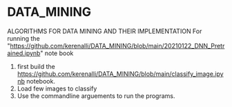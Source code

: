 # DATA_MINING
ALGORITHMS FOR DATA MINING AND THEIR IMPLEMENTATION
For running the "https://github.com/kerenalli/DATA_MINING/blob/main/20210122_DNN_Pretrained.ipynb" note book 
  1. first build the https://github.com/kerenalli/DATA_MINING/blob/main/classify_image.ipynb notebook.
  2. Load few images to classify
  3. Use the commandline arguements to run the programs.
